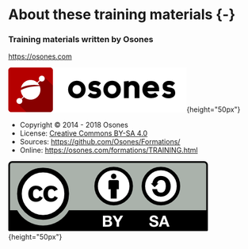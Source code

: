 # About these training materials {-}

### Training materials written by Osones

<https://osones.com>

![Osones logo](images/logo-osones.png){height="50px"}

- Copyright © 2014 - 2018 Osones
- License: [Creative Commons BY-SA 4.0](https://creativecommons.org/licenses/by-sa/4.0/deed.fr)
- Sources: <https://github.com/Osones/Formations/>
- Online: <https://osones.com/formations/TRAINING.html>

![Creative Commons BY-SA 4.0 license](images/licence.png){height="50px"}

